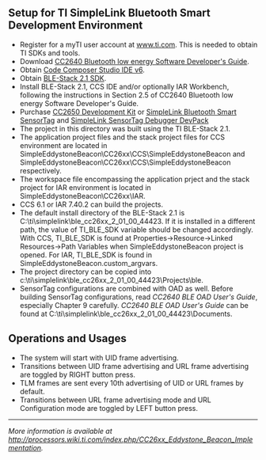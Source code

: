 ## Setup for TI SimpleLink Bluetooth Smart Development Environment
* Register for a myTI user account at www.ti.com. This is needed to obtain TI SDKs and tools.
* Download [CC2640 Bluetooth low energy Software Developer's Guide](www.ti.com/litv/pdf/swru393).
* Obtain [Code Composer Studio IDE v6](http://www.ti.com/tool/ccstudio).
* Obtain [BLE-Stack 2.1 SDK](http://www.ti.com/tool/ble-stack).
* Install BLE-Stack 2.1, CCS IDE and/or optionally IAR Workbench, following the instructions in Section 2.5 of CC2640 Bluetooth low energy Software Developer's Guide.
* Purchase [CC2650 Development Kit](http://www.ti.com/tool/CC2650DK) or [SimpleLink Bluetooth Smart SensorTag](http://www.ti.com/tool/cc2650stk) and [SimpleLink SensorTag Debugger DevPack](http://www.ti.com/tool/cc-devpack-debug)
* The project in this directory was built using the TI BLE-Stack 2.1.
* The application project files and the stack project files for CCS environment are located in SimpleEddystoneBeacon\CC26xx\CCS\SimpleEddystoneBeacon and SimpleEddystoneBeacon\CC26xx\CCS\SimpleEddystoneBeacon respectively.
* The workspace file encompassing the application prject and the stack project for IAR environment is located in SimpleEddystoneBeacon\CC26xx\IAR.
* CCS 6.1 or IAR 7.40.2 can build the projects.
* The default install directory of the BLE-Stack 2.1 is C:\ti\simplelink\ble_cc26xx_2_01_00_44423.
  If it is installed in a different path, the value of TI_BLE_SDK variable should be changed accordingly. With CCS, TI_BLE_SDK is found at Properties->Resource->Linked Resources->Path Variables when SimpleEddystoneBeacon project is opened. For IAR, TI_BLE_SDK is found in SimpleEddystoneBeacon.custom_argvars.
* The project directory can be copied into c:\ti\simplelink\ble_cc26xx_2_01_00_44423\Projects\ble\.
* SensorTag configurations are combined with OAD as well. Before building SensorTag configurations, read *CC2640 BLE OAD User's Guide*, especially Chapter 9 carefully. *CC2640 BLE OAD User's Guide* can be found at C:\ti\simplelink\ble_cc26xx_2_01_00_44423\Documents.

## Operations and Usages
* The system will start with UID frame advertising.
* Transitions between UID frame advertising and URL frame advertising are toggled by RIGHT button press.
* TLM frames are sent every 10th advertising of UID or URL frames by default.
* Transitions between URL frame advertising mode and URL Configuration mode are toggled by LEFT button press.

---
_More information is available at http://processors.wiki.ti.com/index.php/CC26xx_Eddystone_Beacon_Implementation._